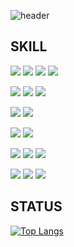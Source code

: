 ![header](https://capsule-render.vercel.app/api?type=waving&height=220&color=0:bdbcf6,100:fcdbe4&text=WELCOME&reversal=true&textBg=false&fontColor=FFFFFF&fontSize=50&fontAlignY=35&animation=fadeIn&stroke=8f64af70&strokeWidth=2&desc=상상을%20개발하는%20개발자,%20정유선입니다.&descAlignY=55)

## SKILL
<p>
  <img src="https://img.shields.io/badge/HTML5-E34F26?style=for-the-badge&logo=html5&logoColor=fff">
  <img src="https://img.shields.io/badge/CSS3-1572B6?style=for-the-badge&logo=css3&logoColor=fff">
  <img src="https://img.shields.io/badge/sass-CC6699?style=for-the-badge&logo=sass&logoColor=fff">
  <img src="https://img.shields.io/badge/javascript-F7DF1E?style=for-the-badge&logo=javascript&logoColor=fff">
</p>
<p>
  <img src="https://img.shields.io/badge/jquery-0769AD?style=for-the-badge&logo=jquery&logoColor=fff">
  <img src="https://img.shields.io/badge/vue.js-4FC08D?style=for-the-badge&logo=vuedotjs&logoColor=fff">
  <img src="https://img.shields.io/badge/react-61DAFB?style=for-the-badge&logo=react&logoColor=fff">
</p>
<p>
  <img src="https://img.shields.io/badge/php-777BB4?style=for-the-badge&logo=php&logoColor=fff">
  <img src="https://img.shields.io/badge/laravel-FF2D20?style=for-the-badge&logo=laravel&logoColor=fff">
</p>
<p>
  <img src="https://img.shields.io/badge/mysql-4479A1?style=for-the-badge&logo=mysql&logoColor=fff">
  <img src="https://img.shields.io/badge/mariadb-003545?style=for-the-badge&logo=mariadb&logoColor=fff"> 
</p>
<p>
  <img src="https://img.shields.io/badge/git-F05032?style=for-the-badge&logo=git&logoColor=fff">
  <img src="https://img.shields.io/badge/github-181717?style=for-the-badge&logo=github&logoColor=fff">
  <img src="https://img.shields.io/badge/gitlab-FC6D26?style=for-the-badge&logo=gitlab&logoColor=fff">
</p>
<p>
  <img src="https://img.shields.io/badge/linux-FCC624?style=for-the-badge&logo=linux&logoColor=fff">
  <img src="https://img.shields.io/badge/amazonec2-FF9900?style=for-the-badge&logo=amazonec2&logoColor=fff">
  <img src="https://img.shields.io/badge/amazons3-569A31?style=for-the-badge&logo=amazons3&logoColor=fff">
</p>

## STATUS
[![Top Langs](https://github-readme-stats.vercel.app/api/top-langs/?username=jys96&show_icons=true&theme=buefy)](https://github.com/anuraghazra/github-readme-stats)
